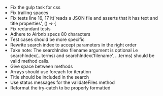 * Fix the gulp task for css
* Fix trailing spaces
* Fix tests line 16, 17  it('reads a JSON file and asserts that it has text and title properties', () => {
* Fix redundant tests
* Adhere to Airbnb specs 80 characters
* Test cases should be more specific
* Rewrite search index to accept parameters in the right order
* Take note: The searchIndex filename argument is optional i.e searchIndex(...terms) and searchIndex(‘filename’, ...terms)  should be valid method calls.
* Give space between methods
* Arrays should use foreach for iteration
* Title should be included in the search
* Use status messages for the validateFiles method
* Reformat the try-catch to be properly formatted